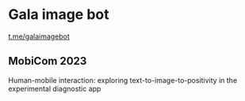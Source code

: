 # Gala image bot

[t.me/galaimagebot](https://t.me/galaimagebot)

## MobiCom 2023

Human-mobile interaction: exploring text-to-image-to-positivity in the experimental diagnostic app
